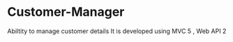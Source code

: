 # Customer-Manager
Abiltity to manage customer details
 It is developed using MVC 5 , Web API 2
                    
     
